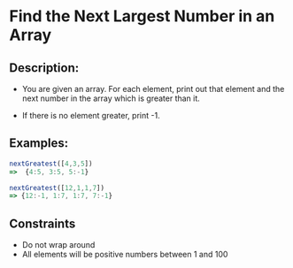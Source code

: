 # Find the Next Largest Number in an Array

## Description: 
- You are given an array. For each element, print out that element and the next number in the array which is greater than it.

- If there is no element greater, print -1.

## Examples:

```javascript
nextGreatest([4,3,5])
=>  {4:5, 3:5, 5:-1}

nextGreatest([12,1,1,7])
=> {12:-1, 1:7, 1:7, 7:-1}
```

## Constraints

- Do not wrap around
- All elements will be positive numbers between 1 and 100